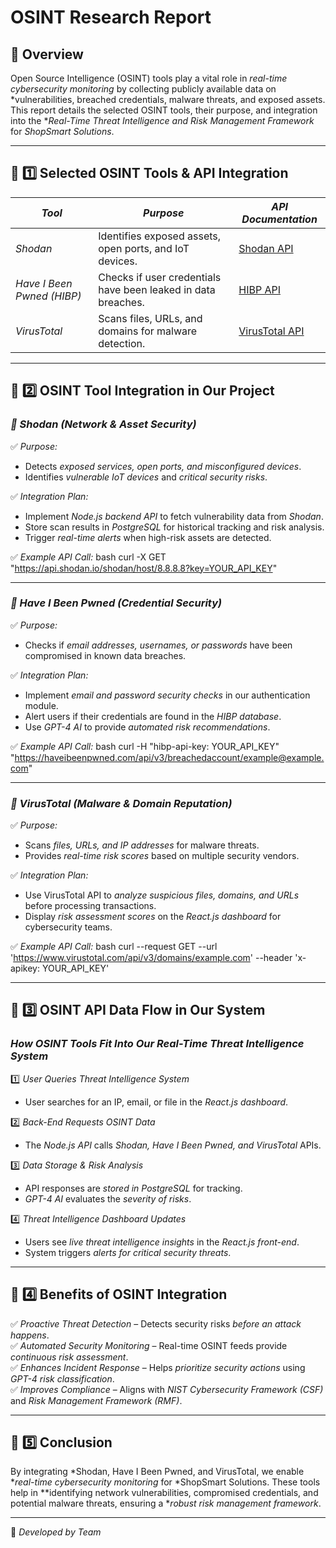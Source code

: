 # OSINT Research Report

## 📌 Overview
Open Source Intelligence (OSINT) tools play a vital role in *real-time cybersecurity monitoring* by collecting publicly available data on *vulnerabilities, breached credentials, malware threats, and exposed assets. This report details the selected OSINT tools, their purpose, and integration into the **Real-Time Threat Intelligence and Risk Management Framework* for *ShopSmart Solutions*.

---

## 📌 1️⃣ Selected OSINT Tools & API Integration  

| *Tool*                     | *Purpose*                                                     | *API Documentation*                                  |
|----------------------------|---------------------------------------------------------------|------------------------------------------------------|
| *Shodan*                   | Identifies exposed assets, open ports, and IoT devices.       | [Shodan API](https://developer.shodan.io/)           |
| *Have I Been Pwned (HIBP)* | Checks if user credentials have been leaked in data breaches. | [HIBP API](https://haveibeenpwned.com/API/v3)        |
| *VirusTotal*               | Scans files, URLs, and domains for malware detection.         | [VirusTotal API](https://developers.virustotal.com/) |

---

## 📌 2️⃣ OSINT Tool Integration in Our Project  

### *🔹 Shodan (Network & Asset Security)*
✅ *Purpose:*  
- Detects *exposed services, open ports, and misconfigured devices*.  
- Identifies *vulnerable IoT devices* and *critical security risks*.  

✅ *Integration Plan:*  
- Implement *Node.js backend API* to fetch vulnerability data from *Shodan*.  
- Store scan results in *PostgreSQL* for historical tracking and risk analysis.  
- Trigger *real-time alerts* when high-risk assets are detected.  

✅ *Example API Call:*
bash
curl -X GET "https://api.shodan.io/shodan/host/8.8.8.8?key=YOUR_API_KEY"


---

### *🔹 Have I Been Pwned (Credential Security)*
✅ *Purpose:*  
- Checks if *email addresses, usernames, or passwords* have been compromised in known data breaches.  

✅ *Integration Plan:*  
- Implement *email and password security checks* in our authentication module.  
- Alert users if their credentials are found in the *HIBP database*.  
- Use *GPT-4 AI* to provide *automated risk recommendations*.  

✅ *Example API Call:*
bash
curl -H "hibp-api-key: YOUR_API_KEY" "https://haveibeenpwned.com/api/v3/breachedaccount/example@example.com"


---

### *🔹 VirusTotal (Malware & Domain Reputation)*
✅ *Purpose:*  
- Scans *files, URLs, and IP addresses* for malware threats.  
- Provides *real-time risk scores* based on multiple security vendors.  

✅ *Integration Plan:*  
- Use VirusTotal API to *analyze suspicious files, domains, and URLs* before processing transactions.  
- Display *risk assessment scores* on the *React.js dashboard* for cybersecurity teams.  

✅ *Example API Call:*
bash
curl --request GET --url 'https://www.virustotal.com/api/v3/domains/example.com' --header 'x-apikey: YOUR_API_KEY'


---

## 📌 3️⃣ OSINT API Data Flow in Our System  
### *How OSINT Tools Fit Into Our Real-Time Threat Intelligence System*
1️⃣ *User Queries Threat Intelligence System*  
   - User searches for an IP, email, or file in the *React.js dashboard*.  
   
2️⃣ *Back-End Requests OSINT Data*  
   - The *Node.js API* calls *Shodan, Have I Been Pwned, and VirusTotal* APIs.  

3️⃣ *Data Storage & Risk Analysis*  
   - API responses are *stored in PostgreSQL* for tracking.  
   - *GPT-4 AI* evaluates the *severity of risks*.  

4️⃣ *Threat Intelligence Dashboard Updates*  
   - Users see *live threat intelligence insights* in the *React.js front-end*.  
   - System triggers *alerts for critical security threats*.  

---

## 📌 4️⃣ Benefits of OSINT Integration  
✅ *Proactive Threat Detection* – Detects security risks *before an attack happens*.  
✅ *Automated Security Monitoring* – Real-time OSINT feeds provide *continuous risk assessment*.  
✅ *Enhances Incident Response* – Helps *prioritize security actions* using *GPT-4 risk classification*.  
✅ *Improves Compliance* – Aligns with *NIST Cybersecurity Framework (CSF)* and *Risk Management Framework (RMF)*.  

---

## 📌 5️⃣ Conclusion  
By integrating *Shodan, Have I Been Pwned, and VirusTotal, we enable **real-time cybersecurity monitoring* for *ShopSmart Solutions. These tools help in **identifying network vulnerabilities, compromised credentials, and potential malware threats, ensuring a **robust risk management framework*.

---

🚀 *Developed by Team*
